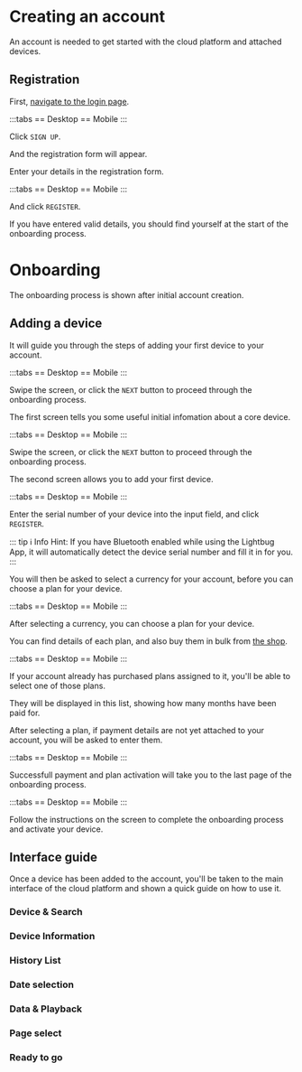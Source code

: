 # Creating an account

An account is needed to get started with the cloud platform and attached devices.

## Registration

First, [navigate to the login page](https://lightbug.cloud/#/auth/login).

:::tabs
== Desktop
<v-img src="https://i.imgur.com/h3AUXJJ.png" style="max-height:400px"/>
== Mobile
<v-img src="https://i.imgur.com/o9kao3O.png" style="max-height:400px"/>
:::

Click `SIGN UP`.

<v-img src="https://i.imgur.com/8OL5n0e.png" style="max-height:40px"/>

And the registration form will appear.

Enter your details in the registration form.

:::tabs
== Desktop
<v-img src="https://i.imgur.com/srFc6e8.png" style="max-height:400px"/>
== Mobile
<v-img src="https://i.imgur.com/ECuZlD9.png" style="max-height:400px"/>
:::

And click `REGISTER`.

If you have entered valid details, you should find yourself at the start of the onboarding process.

# Onboarding

The onboarding process is shown after initial account creation.

## Adding a device

It will guide you through the steps of adding your first device to your account.

:::tabs
== Desktop
<v-img src="https://i.imgur.com/3iaxLSz.png" style="max-height:400px"/>
== Mobile
<v-img src="https://i.imgur.com/omtoo0k.png" style="max-height:400px"/>
:::

Swipe the screen, or click the `NEXT` button to proceed through the onboarding process.

The first screen tells you some useful initial infomation about a core device.

:::tabs
== Desktop
<v-img src="https://i.imgur.com/FSWJ39v.png" style="max-height:400px"/>
== Mobile
<v-img src="https://i.imgur.com/pyLGodN.png" style="max-height:400px"/>
:::

Swipe the screen, or click the `NEXT` button to proceed through the onboarding process.

The second screen allows you to add your first device.

:::tabs
== Desktop
<v-img src="https://i.imgur.com/X1CFB33.png" style="max-height:400px"/>
== Mobile
<v-img src="https://i.imgur.com/funMDW2.png" style="max-height:400px"/>
:::

Enter the serial number of your device into the input field, and click `REGISTER`.

::: tip ℹ️ Info
Hint: If you have Bluetooth enabled while using the Lightbug App, it will automatically detect the device serial number and fill it in for you.
:::

You will then be asked to select a currency for your account, before you can choose a plan for your device.

:::tabs
== Desktop
<v-img src="https://i.imgur.com/ZNdAxeT.png" style="max-height:400px"/>
== Mobile
<v-img src="https://i.imgur.com/JQbqZTl.png" style="max-height:400px"/>
:::

After selecting a currency, you can choose a plan for your device.

You can find details of each plan, and also buy them in bulk from [the shop](https://lightbug.io/shop/).

:::tabs
== Desktop
<v-img src="https://i.imgur.com/wpopzKd.png" style="max-height:400px"/>
== Mobile
<v-img src="https://i.imgur.com/ElW4Bok.png" style="max-height:400px"/>
:::

If your account already has purchased plans assigned to it, you'll be able to select one of those plans.

They will be displayed in this list, showing how many months have been paid for.

<v-img src="https://i.imgur.com/qSNZwZW.png" style="max-height:120px"/>

After selecting a plan, if payment details are not yet attached to your account, you will be asked to enter them.

:::tabs
== Desktop
<v-img src="https://i.imgur.com/LZku5SU.png" style="max-height:400px"/>
== Mobile
<v-img src="https://i.imgur.com/H9Td6jM.png" style="max-height:400px"/>
:::

Successfull payment and plan activation will take you to the last page of the onboarding process.

:::tabs
== Desktop
<v-img src="https://i.imgur.com/byxRofc.png" style="max-height:400px"/>
== Mobile
<v-img src="https://i.imgur.com/S8BKfUl.png" style="max-height:400px"/>
:::

Follow the instructions on the screen to complete the onboarding process and activate your device.

## Interface guide

Once a device has been added to the account, you'll be taken to the main interface of the cloud platform and shown a quick guide on how to use it.

### Device & Search

<v-img src="https://i.imgur.com/B7g28C5.png" style="max-height:250px"/>

### Device Information

<v-img src="https://i.imgur.com/B33edbG.png" style="max-height:250px"/>

### History List

<v-img src="https://i.imgur.com/CmKEheK.png" style="max-height:250px"/>

### Date selection

<v-img src="https://i.imgur.com/nYaTX1q.png" style="max-height:200px"/>

### Data & Playback

<v-img src="https://i.imgur.com/K6FwXmo.png" style="max-height:200px"/>

### Page select

<v-img src="https://i.imgur.com/58mlwp9.png" style="max-height:200px"/>

### Ready to go

<v-img src="https://i.imgur.com/7WRMdfm.png" style="max-height:250px"/>
